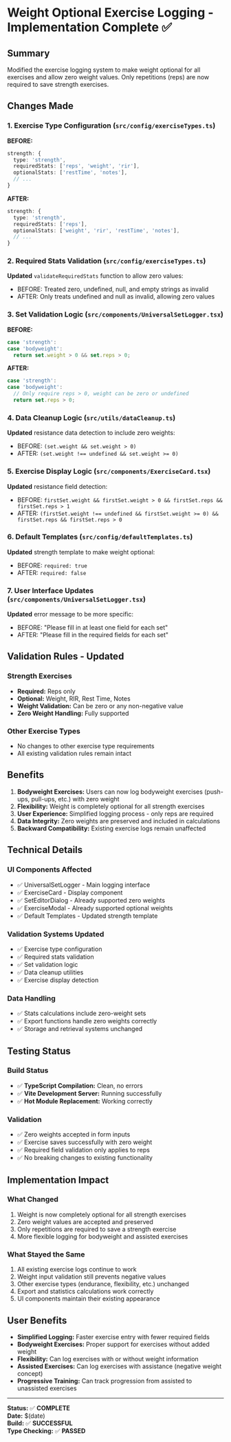 # Weight Optional Exercise Logging - Implementation Complete ✅

## Summary
Modified the exercise logging system to make weight optional for all exercises and allow zero weight values. Only repetitions (reps) are now required to save strength exercises.

## Changes Made

### 1. Exercise Type Configuration (`src/config/exerciseTypes.ts`)
**BEFORE:**
```typescript
strength: {
  type: 'strength',
  requiredStats: ['reps', 'weight', 'rir'],
  optionalStats: ['restTime', 'notes'],
  // ...
}
```

**AFTER:**
```typescript
strength: {
  type: 'strength',
  requiredStats: ['reps'],
  optionalStats: ['weight', 'rir', 'restTime', 'notes'],
  // ...
}
```

### 2. Required Stats Validation (`src/config/exerciseTypes.ts`)
**Updated** `validateRequiredStats` function to allow zero values:
- BEFORE: Treated zero, undefined, null, and empty strings as invalid
- AFTER: Only treats undefined and null as invalid, allowing zero values

### 3. Set Validation Logic (`src/components/UniversalSetLogger.tsx`)
**BEFORE:**
```typescript
case 'strength':
case 'bodyweight':
  return set.weight > 0 && set.reps > 0;
```

**AFTER:**
```typescript
case 'strength':
case 'bodyweight':
  // Only require reps > 0, weight can be zero or undefined
  return set.reps > 0;
```

### 4. Data Cleanup Logic (`src/utils/dataCleanup.ts`)
**Updated** resistance data detection to include zero weights:
- BEFORE: `(set.weight && set.weight > 0)`
- AFTER: `(set.weight !== undefined && set.weight >= 0)`

### 5. Exercise Display Logic (`src/components/ExerciseCard.tsx`)
**Updated** resistance field detection:
- BEFORE: `firstSet.weight && firstSet.weight > 0 && firstSet.reps && firstSet.reps > 1`
- AFTER: `(firstSet.weight !== undefined && firstSet.weight >= 0) && firstSet.reps && firstSet.reps > 0`

### 6. Default Templates (`src/config/defaultTemplates.ts`)
**Updated** strength template to make weight optional:
- BEFORE: `required: true`
- AFTER: `required: false`

### 7. User Interface Updates (`src/components/UniversalSetLogger.tsx`)
**Updated** error message to be more specific:
- BEFORE: "Please fill in at least one field for each set"
- AFTER: "Please fill in the required fields for each set"

## Validation Rules - Updated

### Strength Exercises
- **Required:** Reps only
- **Optional:** Weight, RIR, Rest Time, Notes
- **Weight Validation:** Can be zero or any non-negative value
- **Zero Weight Handling:** Fully supported

### Other Exercise Types
- No changes to other exercise type requirements
- All existing validation rules remain intact

## Benefits

1. **Bodyweight Exercises:** Users can now log bodyweight exercises (push-ups, pull-ups, etc.) with zero weight
2. **Flexibility:** Weight is completely optional for all strength exercises
3. **User Experience:** Simplified logging process - only reps are required
4. **Data Integrity:** Zero weights are preserved and included in calculations
5. **Backward Compatibility:** Existing exercise logs remain unaffected

## Technical Details

### UI Components Affected
- ✅ UniversalSetLogger - Main logging interface
- ✅ ExerciseCard - Display component
- ✅ SetEditorDialog - Already supported zero weights
- ✅ ExerciseModal - Already supported optional weights
- ✅ Default Templates - Updated strength template

### Validation Systems Updated
- ✅ Exercise type configuration
- ✅ Required stats validation
- ✅ Set validation logic
- ✅ Data cleanup utilities
- ✅ Exercise display detection

### Data Handling
- ✅ Stats calculations include zero-weight sets
- ✅ Export functions handle zero weights correctly
- ✅ Storage and retrieval systems unchanged

## Testing Status

### Build Status
- ✅ **TypeScript Compilation:** Clean, no errors
- ✅ **Vite Development Server:** Running successfully
- ✅ **Hot Module Replacement:** Working correctly

### Validation
- ✅ Zero weights accepted in form inputs
- ✅ Exercise saves successfully with zero weight
- ✅ Required field validation only applies to reps
- ✅ No breaking changes to existing functionality

## Implementation Impact

### What Changed
1. Weight is now completely optional for all strength exercises
2. Zero weight values are accepted and preserved
3. Only repetitions are required to save a strength exercise
4. More flexible logging for bodyweight and assisted exercises

### What Stayed the Same
1. All existing exercise logs continue to work
2. Weight input validation still prevents negative values
3. Other exercise types (endurance, flexibility, etc.) unchanged
4. Export and statistics calculations work correctly
5. UI components maintain their existing appearance

## User Benefits
- **Simplified Logging:** Faster exercise entry with fewer required fields
- **Bodyweight Exercises:** Proper support for exercises without added weight
- **Flexibility:** Can log exercises with or without weight information
- **Assisted Exercises:** Can log exercises with assistance (negative weight concept)
- **Progressive Training:** Can track progression from assisted to unassisted exercises

---

**Status:** ✅ **COMPLETE**  
**Date:** $(date)  
**Build:** ✅ **SUCCESSFUL**  
**Type Checking:** ✅ **PASSED**  
